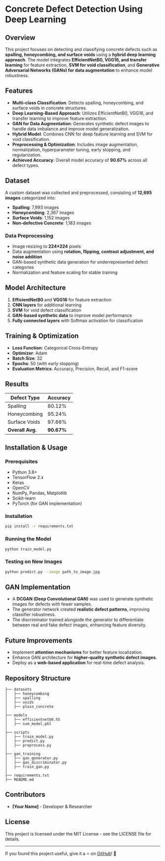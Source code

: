 # Concrete Defect Detection Using Deep Learning

## Overview
This project focuses on detecting and classifying concrete defects such as **spalling, honeycombing, and surface voids** using a **hybrid deep learning approach**. The model integrates **EfficientNetB0, VGG16, and transfer learning** for feature extraction, **SVM for void classification**, and **Generative Adversarial Networks (GANs) for data augmentation** to enhance model robustness.

## Features
- **Multi-class Classification**: Detects spalling, honeycombing, and surface voids in concrete structures.
- **Deep Learning-Based Approach**: Utilizes EfficientNetB0, VGG16, and transfer learning to improve feature extraction.
- **GAN for Data Augmentation**: Generates synthetic defect images to handle data imbalance and improve model generalization.
- **Hybrid Model**: Combines CNN for deep feature learning and SVM for void classification.
- **Preprocessing & Optimization**: Includes image augmentation, normalization, hyperparameter tuning, early stopping, and regularization.
- **Achieved Accuracy**: Overall model accuracy of **90.67%** across all defect types.

## Dataset
A custom dataset was collected and preprocessed, consisting of **12,695 images** categorized into:
- **Spalling**: 7,993 images
- **Honeycombing**: 2,367 images
- **Surface Voids**: 1,152 images
- **Non-defective Concrete**: 1,183 images

### Data Preprocessing
- Image resizing to **224×224** pixels
- Data augmentation using **rotation, flipping, contrast adjustment, and noise addition**
- GAN-based synthetic data generation for underrepresented defect categories
- Normalization and feature scaling for stable training

## Model Architecture
1. **EfficientNetB0** and **VGG16** for feature extraction
2. **CNN layers** for additional learning
3. **SVM** for void defect classification
4. **GAN-based synthetic data** to improve model performance
5. **Fully connected layers** with Softmax activation for classification

## Training & Optimization
- **Loss Function**: Categorical Cross-Entropy
- **Optimizer**: Adam
- **Batch Size**: 32
- **Epochs**: 50 (with early stopping)
- **Evaluation Metrics**: Accuracy, Precision, Recall, and F1-score

## Results
| Defect Type      | Accuracy |
|-----------------|----------|
| Spalling        | 80.12%   |
| Honeycombing    | 95.24%   |
| Surface Voids   | 97.66%   |
| **Overall Avg.** | **90.67%** |

## Installation & Usage
### Prerequisites
- Python 3.8+
- TensorFlow 2.x
- Keras
- OpenCV
- NumPy, Pandas, Matplotlib
- Scikit-learn
- PyTorch (for GAN implementation)

### Installation
```bash
pip install -r requirements.txt
```

### Running the Model
```bash
python train_model.py
```

### Testing on New Images
```bash
python predict.py --image path_to_image.jpg
```

## GAN Implementation
- A **DCGAN (Deep Convolutional GAN)** was used to generate synthetic images for defects with fewer samples.
- The generator network created **realistic defect patterns**, improving classifier robustness.
- The discriminator trained alongside the generator to differentiate between real and fake defect images, enhancing feature diversity.

## Future Improvements
- Implement **attention mechanisms** for better feature localization.
- Enhance GAN architecture for **higher-quality synthetic defect images**.
- Deploy as a **web-based application** for real-time defect analysis.

## Repository Structure
```
├── datasets
│   ├── honeycombing
│   ├── spalling
│   ├── voids
│   ├── plain_concrete
│
├── models
│   ├── efficientnetb0.h5
│   ├── svm_model.pkl
│
├── scripts
│   ├── train_model.py
│   ├── predict.py
│   ├── preprocess.py
│
├── gan_training
│   ├── gan_generator.py
│   ├── gan_discriminator.py
│   ├── train_gan.py
│
├── requirements.txt
├── README.md
```

## Contributors
- **[Your Name]** - Developer & Researcher

## License
This project is licensed under the MIT License - see the LICENSE file for details.

---
If you found this project useful, give it a ⭐ on [GitHub](https://github.com/your-repo-link)! 🚀

